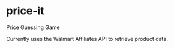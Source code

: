 # price-it
Price Guessing Game

Currently uses the Walmart Affiliates API to retrieve product data.
